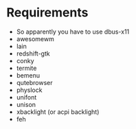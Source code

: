 # Requirements
* So apparently you have to use dbus-x11
* awesomewm
* lain
* redshift-gtk
* conky
* termite
* bemenu
* qutebrowser
* physlock
* unifont
* unison
* xbacklight (or acpi backlight)
* feh
